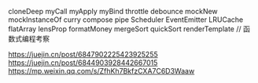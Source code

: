 cloneDeep
myCall
myApply
myBind
throttle
debounce
mockNew
mockInstanceOf
curry
compose
pipe
Scheduler
EventEmitter
LRUCache
flatArray
lensProp
formatMoney
mergeSort
quickSort
renderTemplate
// 函数式编程考察

https://juejin.cn/post/6847902225423925255
https://juejin.cn/post/6844903928442667015
https://mp.weixin.qq.com/s/ZfhKh7BkfzCXA7C6D3Waaw
